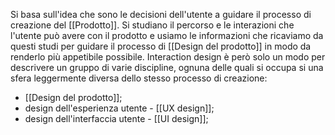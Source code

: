 Si basa sull'idea che sono le decisioni dell'utente a guidare il processo di creazione del [[Prodotto]].
Si studiano il percorso e le interazioni che l'utente può avere con il prodotto e usiamo le informazioni che ricaviamo da questi studi per guidare il processo di [[Design del prodotto]] in modo da renderlo più appetibile possibile.
Interaction design è però solo un modo per descrivere un gruppo di varie discipline, ognuna delle quali si occupa si una sfera leggermente diversa dello stesso processo di creazione:
- [[Design del prodotto]];
- design dell'esperienza utente - [[UX design]];
- design dell'interfaccia utente - [[UI design]];
